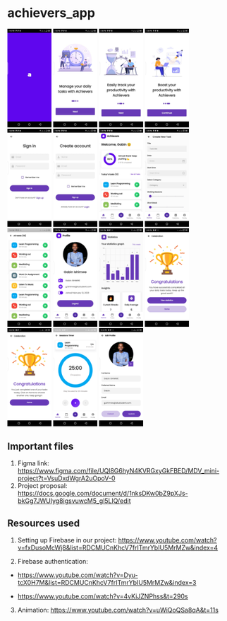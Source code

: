# achievers_app

<p float="left">
  <img src="./assets/readme/splash_screen.jpeg" width="100" />
  <img src="./assets/readme/onboarding_1.jpeg" width="100" />
  <img src="./assets/readme/onboarding_2.jpeg" width="100" />
  <img src="./assets/readme/onboarding_3.jpeg" width="100" />
  <img src="./assets/readme/sign_in.jpeg" width="100" />
  <img src="./assets/readme/sign_up.jpeg" width="100" />
  <img src="./assets/readme/home_page.jpeg" width="100" />
  <img src="./assets/readme/create_task.jpeg" width="100" />
    <img src="./assets/readme/task_page.jpeg" width="100" />
  <img src="./assets/readme/profile_page.jpeg" width="100" />
  <img src="./assets/readme/statistics.png" width="100" />
  <img src="./assets/readme/completion.png" width="100" />
  <img src="./assets/readme/daily_task.png" width="100" />
  <img src="./assets/readme/session_time.png" width="100" />
  <img src="./assets/readme/edit_profile.png" width="100" />

</p>

## Important files
1. Figma link: https://www.figma.com/file/UQl8G6hyN4KVRGxyGkFBED/MDV_mini-project?t=VsuDxdWgrA2uOpoV-0
2. Project proposal: https://docs.google.com/document/d/1nksDKw0bZ9pXJs-bkGg7JWUIyg8igsvuwcM5_gl5LlQ/edit

## Resources used
1. Setting up Firebase in our project: https://www.youtube.com/watch?v=fxDusoMcWj8&list=RDCMUCnKhcV7frITmrYbIU5MrMZw&index=4

2. Firebase authentication: 

- https://www.youtube.com/watch?v=Dyu-tcX0H7M&list=RDCMUCnKhcV7frITmrYbIU5MrMZw&index=3

- https://www.youtube.com/watch?v=4vKiJZNPhss&t=290s

3. Animation: https://www.youtube.com/watch?v=uWiQoQSa8qA&t=11s
